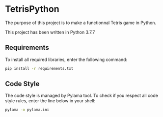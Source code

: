 # TetrisPython

The purpose of this project is to make a functionnal Tetris game in Python.

This project has been written in Python 3.7.7


## Requirements
To install all required libraries, enter the following command:
```bash
pip install -r requirements.txt
```

## Code Style
The code style is managed by Pylama tool. To check if you respect all code style rules, enter the line below in your shell:
```bash
pylama -o pylama.ini
```
